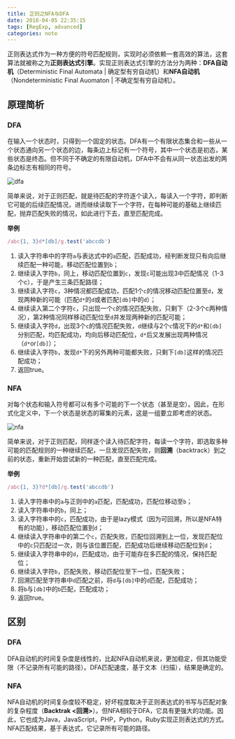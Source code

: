 ```yaml
---
title: 正则之NFA与DFA
date: 2018-04-05 22:35:15
tags: [RegExp, advanced]
categories: note
---
```

正则表达式作为一种方便的符号匹配规则，实现时必须依赖一套高效的算法，这套算法就被称之为**正则表达式引擎**。实现正则表达式引擎的方法分为两种：**DFA自动机**（Deterministic Final Automata | 确定型有穷自动机）和**NFA自动机**（Nondeterministic Final Auomaton | 不确定型有穷自动机）。

## 原理简析

### DFA
在输入一个状态时，只得到一个固定的状态。DFA有一个有限状态集合和一些从一个状态通向另一个状态的边，每条边上标记有一个符号，其中一个状态是初态，某些状态是终态。但不同于不确定的有限自动机，DFA中不会有从同一状态出发的两条边标志有相同的符号。

![dfa](dfa.png)

简单来说，对于正则匹配，就是待匹配的字符逐个读入，每读入一个字符，即判断它可能的后续匹配情况，进而继续读取下一个字符，在每种可能的基础上继续匹配，抛弃匹配失败的情况，如此进行下去，直至匹配完成。

**举例**
```js
/abc{1, 3}d*[db]/g.test('abccdb')
```
1. 读入字符串中的字符`a`与表达式中的`a`匹配，匹配成功，经判断发现只有向后继续匹配一种可能，移动匹配位置到`b`；
2. 继续读入字符`b`，同上，移动匹配位置到`c`，发现`c`可能出现3中匹配情况（1-3个c），于是产生三条匹配路径；
3. 继续读入字符`c`，3种情况都匹配成功，匹配1个`c`的情况移动匹配位置至`d`，发现两种新的可能（匹配`d*`的`d`或者匹配`[db]`中的`d`）；
4. 继续读入第二个字符`c`，只出现一个`c`的情况匹配失败，只剩下（2-3个c两种情况），第2种情况同样移动匹配位至`d`并发现两种新的匹配可能；
5. 继续读入字符`d`，出现3个`c`的情况匹配失败，`d`继续与2个`c`情况下的`d*`和`[db]`分别匹配，均匹配成功，均向后移动匹配位，`d*`后又发展出现两种情况（`d*`or`[db]`）；
6. 继续读入字符`b`，发现`d*`下的另外两种可能都失败，只剩下`[db]`这样的情况匹配成功；
7. 返回true。

### NFA
对每个状态和输入符号都可以有多个可能的下一个状态（甚至是空）。因此，在形式化定义中，下一个状态是状态的幂集的元素，这是一组要立即考虑的状态。

![nfa](nfa.png)

简单来说，对于正则匹配，同样逐个读入待匹配字符，每读一个字符，即选取多种可能的匹配规则的一种继续匹配，一旦发现匹配失败，则**回溯**（backtrack）到之前的状态，重新开始尝试新的一种匹配，直至匹配完成。

**举例**
```js
/abc{1, 3}?d*[db]/g.test('abccdb')
```
1. 读入字符串中的`a`与正则中的`a`匹配，匹配成功，匹配位移动至`b`；
2. 读入字符串中的`b`，同上；
3. 读入字符串中的`c`，匹配成功，由于是lazy模式（因为可回溯，所以是NFA特有的功能），移动匹配位置到`d`；
4. 继续读入字符串中的第二个`c`，匹配失败，匹配位回溯到上一位，发现匹配位中的`c`只匹配过一次，则与该位置匹配，匹配成功后继续移动匹配位到`d`；
5. 继续读入字符串中的`d`，匹配成功，由于可能存在多匹配的情况，保持匹配位；
6. 继续读入字符`b`，匹配失败，移动匹配位至下一位，匹配失败；
7. 回溯匹配至字符串中`d`匹配之前，将`d`与`[db]`中的`d`匹配，匹配成功；
8. 将`b`与`[db]`中的`b`匹配，匹配成功；
9. 返回true。

## 区别

### DFA
DFA自动机的时间复杂度是线性的，比起NFA自动机来说，更加稳定，但其功能受限（不记录所有可能的路径）。DFA匹配速度，基于文本（扫描），结果是确定的。

### NFA
NFA自动机的时间复杂度较不稳定，好坏程度取决于正则表达式的书写与匹配对象的复杂程度（**Backtrak <回溯>**）。但NFA相较于DFA，它具有更强大的功能。因此，它也成为Java，JavaScript，PHP，Python，Ruby实现正则表达式的方式。NFA匹配结果，基于表达式，它记录所有可能的路径。